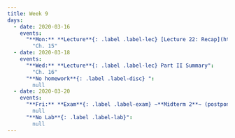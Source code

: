 ```yaml
---
title: Week 9
days:
  - date: 2020-03-16
    events:
      "**Mon:** **Lecture**{: .label .label-lec} [Lecture 22: Recap](https://ph142-ucb.github.io/sp20/src/lec/l22-recap.pdf) [webcast](https://bcourses.berkeley.edu/courses/1490339/pages/l22-recap)":
        "Ch. 15"
  - date: 2020-03-18
    events:
      "**Wed:** **Lecture**{: .label .label-lec} Part II Summary":
        "Ch. 16"
      "**No homework**{: .label .label-disc} ":
        null
  - date: 2020-03-20
    events:
      "**Fri:** **Exam**{: .label .label-exam} ~**Midterm 2**~ (postponed to 4/1)":
        null
      "**No Lab**{: .label .label-lab}":
        null
---
```

